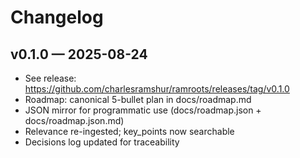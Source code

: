 ﻿# Changelog

## v0.1.0 — 2025-08-24
- See release: https://github.com/charlesramshur/ramroots/releases/tag/v0.1.0
- Roadmap: canonical 5-bullet plan in docs/roadmap.md
- JSON mirror for programmatic use (docs/roadmap.json + docs/roadmap.json.md)
- Relevance re-ingested; key_points now searchable
- Decisions log updated for traceability

